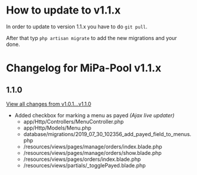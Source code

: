 # How to update to v1.1.x
In order to update to version 1.1.x you have to do `git pull`.

After that typ `php artisan migrate` to add the new migrations and your done.

# Changelog for MiPa-Pool v1.1.x

## 1.1.0
[View all changes from v1.0.1...v1.1.0](https://github.com/xPand4B/MiPa-Pool/compare/v1.0.1...v1.1.0)
* Added checkbox for marking a menu as payed _(Ajax live updater)_
  * app/Http/Controllers/MenuController.php
  * app/Http/Models/Menu.php
  * database/migrations/2019_07_30_102356_add_payed_field_to_menus.php
  * /resources/views/pages/manage/orders/index.blade.php
  * /resources/views/pages/manage/orders/show.blade.php
  * /resources/views/pages/orders/index.blade.php
  * /resources/views/partials/_togglePayed.blade.php
